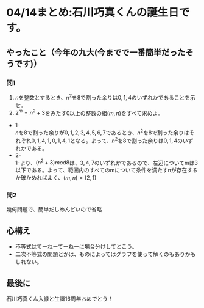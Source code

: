 # 04/14まとめ:石川巧真くんの誕生日です。
## やったこと（今年の九大(今までで一番簡単だったそうです)）
### 問1
1. $`n`$を整数とするとき、$`n^2`$を8で割った余りは$`0,1,4`$のいずれかであることを示せ。
2. $`2^m=n^2+3`$をみたす0以上の整数の組$`(m,n)`$をすべて求めよ。
* 1-  
	$`n`$を$`8`$で割った余りが$`0,1,2,3,4,5,6,7`$であるとき、$`n^2`$を$`8`$で割った余りはそれぞれ$`0,1,4,1,0,1,4,1`$となる。よって、$`n^2`$を$`8`$で割った余りは$`0,1,4`$のいずれかである。   
* 2-  
	1-より、$`(n^2+3)mod8`$は、$`3,4,7`$のいずれかであるので、左辺についてmは3以下である。よって、範囲内のすべてのmについて条件を満たすnが存在するか確かめればよく、$`(m,n)=(2,1)`$  
### 問2
幾何問題で、簡単だしめんどいので省略
## 心構え
* 不等式はてーねーてーねーに場合分けしてとこう。  
* 二次不等式の問題とかは、ものによってはグラフを使って解くのもありかもしれない。
## 最後に
石川巧真くん入緑と生誕16周年おめでとう！
